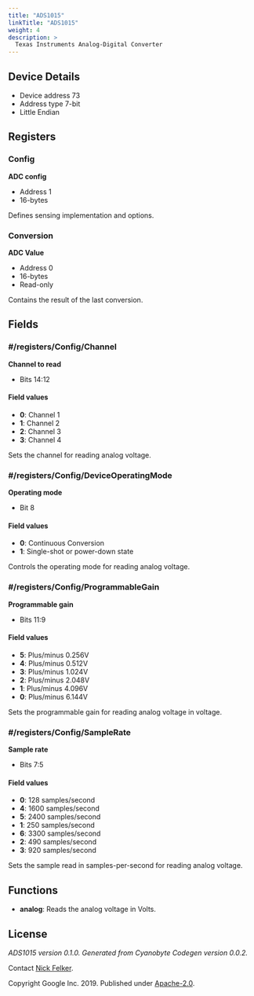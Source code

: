 ```yaml
---
title: "ADS1015"
linkTitle: "ADS1015"
weight: 4
description: >
  Texas Instruments Analog-Digital Converter
---
```



## Device Details

* Device address 73
* Address type 7-bit
* Little Endian

## Registers

### Config
**ADC config**
* Address 1
* 16-bytes

Defines sensing implementation and options.

### Conversion
**ADC Value**
* Address 0
* 16-bytes
* Read-only

Contains the result of the last conversion.

## Fields
### #/registers/Config/Channel
**Channel to read**

* Bits 14:12


#### Field values

* **0**: Channel 1
* **1**: Channel 2
* **2**: Channel 3
* **3**: Channel 4

Sets the channel for reading analog voltage.


### #/registers/Config/DeviceOperatingMode
**Operating mode**

* Bit 8


#### Field values

* **0**: Continuous Conversion
* **1**: Single-shot or power-down state

Controls the operating mode for reading analog voltage.


### #/registers/Config/ProgrammableGain
**Programmable gain**

* Bits 11:9


#### Field values

* **5**: Plus/minus 0.256V
* **4**: Plus/minus 0.512V
* **3**: Plus/minus 1.024V
* **2**: Plus/minus 2.048V
* **1**: Plus/minus 4.096V
* **0**: Plus/minus 6.144V

Sets the programmable gain for reading analog voltage in voltage.


### #/registers/Config/SampleRate
**Sample rate**

* Bits 7:5


#### Field values

* **0**: 128 samples/second
* **4**: 1600 samples/second
* **5**: 2400 samples/second
* **1**: 250 samples/second
* **6**: 3300 samples/second
* **2**: 490 samples/second
* **3**: 920 samples/second

Sets the sample read in samples-per-second for reading analog voltage.



## Functions

* **analog**: Reads the analog voltage in Volts.

## License

_ADS1015 version 0.1.0. Generated from Cyanobyte Codegen version 0.0.2._

Contact [Nick Felker](mailto:felker@google.com).

Copyright Google Inc. 2019. Published under
[Apache-2.0](https://spdx.org/licenses/Apache-2.0.html#licenseText).